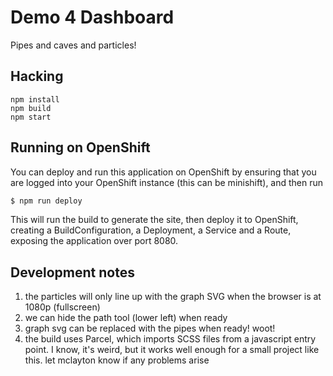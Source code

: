 # Demo 4 Dashboard

Pipes and caves and particles!

## Hacking
    npm install
    npm build
    npm start

## Running on OpenShift
You can deploy and run this application on OpenShift by ensuring that you are
logged into your OpenShift instance (this can be minishift), and then run

```sh
$ npm run deploy
```

This will run the build to generate the site, then deploy it to OpenShift,
creating a BuildConfiguration, a Deployment, a Service and a Route, exposing
the application over port 8080.

## Development notes

 1. the particles will only line up with the graph SVG when the browser is at 1080p (fullscreen)
 2. we can hide the path tool (lower left) when ready
 3. graph svg can be replaced with the pipes when ready!  woot!
 4. the build uses Parcel, which imports SCSS files from a javascript entry point.  I know, it's weird, but it works well enough for a small project like this.  let mclayton know if any problems arise



